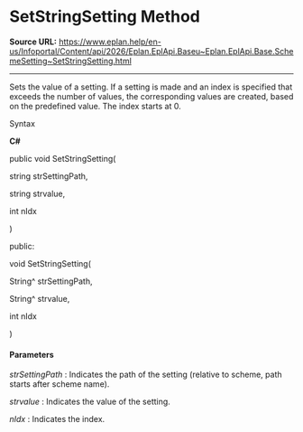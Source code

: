 # SetStringSetting Method

**Source URL:** https://www.eplan.help/en-us/Infoportal/Content/api/2026/Eplan.EplApi.Baseu~Eplan.EplApi.Base.SchemeSetting~SetStringSetting.html

---

Sets the value of a setting. If a setting is made and an index is specified that exceeds the number of values, the corresponding values are created, based on the predefined value. The index starts at 0.

Syntax

**C#**



public void SetStringSetting( 

   string strSettingPath,

   string strvalue,

   int nIdx

)

public:

void SetStringSetting( 

   String^ strSettingPath,

   String^ strvalue,

   int nIdx

)


#### Parameters

*strSettingPath*
:   Indicates the path of the setting (relative to scheme, path starts after scheme name).

*strvalue*
:   Indicates the value of the setting.

*nIdx*
:   Indicates the index.
